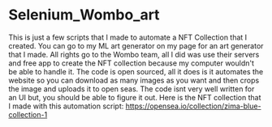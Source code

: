 # Selenium_Wombo_art
This is just a few scripts that I made to automate a NFT Collection that I created. You can go to my ML art generator on my page for an art generator that I made. All rights go to the Wombo team, all I did was use their servers and free app to create the NFT collection because my computer wouldn't be able to handle it. The code is open sourced, all it does is it automates the website so you can download as many images as you want and then crops the image and uploads it to open seas. The code isnt very well written for an UI but, you should be able to figure it out. Here is the NFT collection that I made with this automation script: https://opensea.io/collection/zima-blue-collection-1

